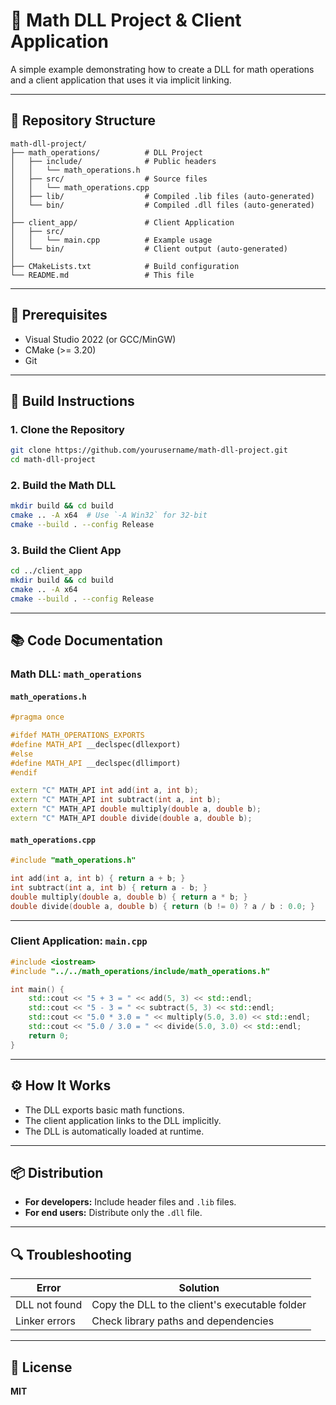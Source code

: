 # 📘 Math DLL Project & Client Application

A simple example demonstrating how to create a DLL for math operations and a client application that uses it via implicit linking.

---

## 📂 Repository Structure

```
math-dll-project/  
├── math_operations/          # DLL Project  
│   ├── include/              # Public headers  
│   │   └── math_operations.h  
│   ├── src/                  # Source files  
│   │   └── math_operations.cpp  
│   ├── lib/                  # Compiled .lib files (auto-generated)  
│   └── bin/                  # Compiled .dll files (auto-generated)  
│  
├── client_app/               # Client Application  
│   ├── src/  
│   │   └── main.cpp          # Example usage  
│   └── bin/                  # Client output (auto-generated)  
│  
├── CMakeLists.txt            # Build configuration  
└── README.md                 # This file  
```

---

## 🔧 Prerequisites

- Visual Studio 2022 (or GCC/MinGW)
- CMake (>= 3.20)
- Git

---

## 🚀 Build Instructions

### 1. Clone the Repository

```bash
git clone https://github.com/yourusername/math-dll-project.git
cd math-dll-project
```

### 2. Build the Math DLL

```bash
mkdir build && cd build
cmake .. -A x64  # Use `-A Win32` for 32-bit
cmake --build . --config Release
```

### 3. Build the Client App

```bash
cd ../client_app
mkdir build && cd build
cmake .. -A x64
cmake --build . --config Release
```

---

## 📚 Code Documentation

### Math DLL: `math_operations`

#### `math_operations.h`

```cpp
#pragma once

#ifdef MATH_OPERATIONS_EXPORTS
#define MATH_API __declspec(dllexport)
#else
#define MATH_API __declspec(dllimport)
#endif

extern "C" MATH_API int add(int a, int b);
extern "C" MATH_API int subtract(int a, int b);
extern "C" MATH_API double multiply(double a, double b);
extern "C" MATH_API double divide(double a, double b);
```

#### `math_operations.cpp`

```cpp
#include "math_operations.h"

int add(int a, int b) { return a + b; }
int subtract(int a, int b) { return a - b; }
double multiply(double a, double b) { return a * b; }
double divide(double a, double b) { return (b != 0) ? a / b : 0.0; }
```

---

### Client Application: `main.cpp`

```cpp
#include <iostream>
#include "../../math_operations/include/math_operations.h"

int main() {
    std::cout << "5 + 3 = " << add(5, 3) << std::endl;
    std::cout << "5 - 3 = " << subtract(5, 3) << std::endl;
    std::cout << "5.0 * 3.0 = " << multiply(5.0, 3.0) << std::endl;
    std::cout << "5.0 / 3.0 = " << divide(5.0, 3.0) << std::endl;
    return 0;
}
```

---

## ⚙️ How It Works

- The DLL exports basic math functions.
- The client application links to the DLL implicitly.
- The DLL is automatically loaded at runtime.

---

## 📦 Distribution

- **For developers:** Include header files and `.lib` files.
- **For end users:** Distribute only the `.dll` file.

---

## 🔍 Troubleshooting

| Error           | Solution                                   |
|----------------|--------------------------------------------|
| DLL not found   | Copy the DLL to the client's executable folder |
| Linker errors   | Check library paths and dependencies       |

---

## 📜 License

**MIT**
